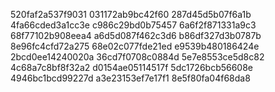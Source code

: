 520faf2a537f9031
031172ab9bc42f60
287d45d5b07f6a1b
4fa66cded3a1cc3e
c986c29bd0b75457
6a6f2f871331a9c3
68f77102b908eea4
a6d5d087f462c3d6
b86df327d3b0787b
8e96fc4cfd72a275
68e02c077fde21ed
e9539b480186424e
2bcd0ee14240020a
36cd7f0708c0884d
5e7e8553ce5d8c82
4c68a7c8bf8f32a2
d0154ae05114517f
5dc1726bcb56608e
4946bc1bcd99227d
a3e23153ef7e17f1
8e5f80fa04f68da8
